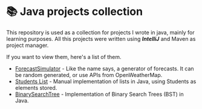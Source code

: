 # 📚 Java projects collection

This repository is used as a collection for projects I wrote in java, mainly for learning purposes. All this projects were written using **_IntelliJ_** and Maven as project manager. 

If you want to view them, here's a list of them.

- [ForecastSimulator](ForecastSimulator/src/main/java/org/redinn) - Like the name says, a generator of forecasts. It can be random generated, or use APIs from OpenWeatherMap.
- [Students List](ListsImplementation/src/main/java/org/redinn) - Manual implementation of lists in Java, using Students as elements stored.
- [BinarySearchTree](BinarySearchTree/src/main/java/org/redinn) - Implementation of Binary Search Trees (BST) in Java.
